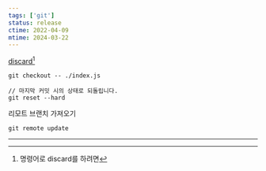 ```yaml
---
tags: ['git']
status: release
ctime: 2022-04-09
mtime: 2024-03-22
---
```


[discard](https://stackoverflow.com/questions/52704/how-do-i-discard-unstaged-changes-in-git)[^105-1]

```
git checkout -- ./index.js

// 마지막 커밋 시의 상태로 되돌립니다.
git reset --hard
```

리모트 브랜치 가져오기

```
git remote update
```

---

[^105-1]: 명령어로 discard를 하려면
